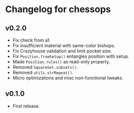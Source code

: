 Changelog for chessops
======================

v0.2.0
------

* Fix check from a1.
* Fix insufficient material with same-color bishops.
* Fix Crazyhouse validation and limit pocket size.
* Fix `Position.fromSetup()` entangles position with setup.
* Made `Position.rules()` as read-only property.
* Removed `SquareSet.subsets()`.
* Removed `utils.strRepeat()`.
* Micro optimizations and misc non-functional tweaks.

v0.1.0
------

* First release.

